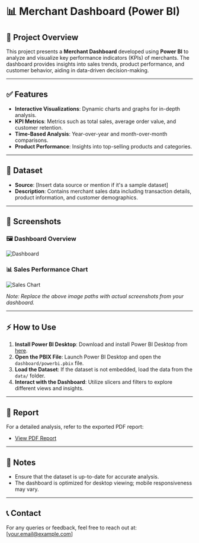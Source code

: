 # 📊 Merchant Dashboard (Power BI)

## 🚀 Project Overview
This project presents a **Merchant Dashboard** developed using **Power BI** to analyze and visualize key performance indicators (KPIs) of merchants. The dashboard provides insights into sales trends, product performance, and customer behavior, aiding in data-driven decision-making.

---

## ✅ Features
- **Interactive Visualizations**: Dynamic charts and graphs for in-depth analysis.
- **KPI Metrics**: Metrics such as total sales, average order value, and customer retention.
- **Time-Based Analysis**: Year-over-year and month-over-month comparisons.
- **Product Performance**: Insights into top-selling products and categories.

---

## 📁 Dataset
- **Source**: [Insert data source or mention if it's a sample dataset]
- **Description**: Contains merchant sales data including transaction details, product information, and customer demographics.

---

## 📸 Screenshots

### 🖼️ Dashboard Overview
![Dashboard](screenshots/dashboard_overview.png)

### 📊 Sales Performance Chart
![Sales Chart](screenshots/sales_performance.png)

*Note: Replace the above image paths with actual screenshots from your dashboard.*

---

## ⚡ How to Use

1. **Install Power BI Desktop**: Download and install Power BI Desktop from [here](https://powerbi.microsoft.com/desktop/).
2. **Open the PBIX File**: Launch Power BI Desktop and open the `dashboard/powerbi.pbix` file.
3. **Load the Dataset**: If the dataset is not embedded, load the data from the `data/` folder.
4. **Interact with the Dashboard**: Utilize slicers and filters to explore different views and insights.

---

## 📄 Report
For a detailed analysis, refer to the exported PDF report:
- [View PDF Report](reports/powerbi.pdf)

---

## 📌 Notes
- Ensure that the dataset is up-to-date for accurate analysis.
- The dashboard is optimized for desktop viewing; mobile responsiveness may vary.

---

## 📞 Contact
For any queries or feedback, feel free to reach out at: [your.email@example.com]


